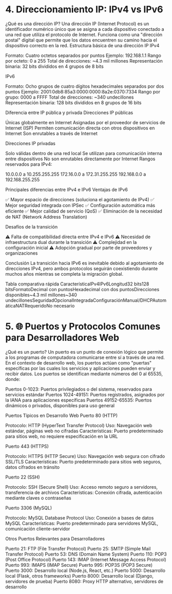 # 4. Direccionamiento IP: IPv4 vs IPv6
¿Qué es una dirección IP?
Una dirección IP (Internet Protocol) es un identificador numérico único que se asigna a cada dispositivo conectado a una red que utiliza el protocolo de Internet. Funciona como una "dirección postal" digital que permite que los datos encuentren su camino hacia el dispositivo correcto en la red.
Estructura básica de una dirección IP
IPv4

Formato: Cuatro octetos separados por puntos
Ejemplo: 192.168.1.1
Rango por octeto: 0 a 255
Total de direcciones: ~4.3 mil millones
Representación binaria: 32 bits divididos en 4 grupos de 8 bits

IPv6

Formato: Ocho grupos de cuatro dígitos hexadecimales separados por dos puntos
Ejemplo: 2001:0db8:85a3:0000:0000:8a2e:0370:7334
Rango por grupo: 0000 a FFFF
Total de direcciones: ~340 undecillones
Representación binaria: 128 bits divididos en 8 grupos de 16 bits

Diferencia entre IP pública y privada
Direcciones IP públicas

Únicas globalmente en Internet
Asignadas por el proveedor de servicios de Internet (ISP)
Permiten comunicación directa con otros dispositivos en Internet
Son enrutables a través de Internet

Direcciones IP privadas

Solo válidas dentro de una red local
Se utilizan para comunicación interna entre dispositivos
No son enrutables directamente por Internet
Rangos reservados para IPv4:

10.0.0.0 a 10.255.255.255
172.16.0.0 a 172.31.255.255
192.168.0.0 a 192.168.255.255



Principales diferencias entre IPv4 e IPv6
Ventajas de IPv6

✅ Mayor espacio de direcciones (soluciona el agotamiento de IPv4)
✅ Mejor seguridad integrada con IPSec
✅ Configuración automática más eficiente
✅ Mejor calidad de servicio (QoS)
✅ Eliminación de la necesidad de NAT (Network Address Translation)

Desafíos de la transición

⚠️ Falta de compatibilidad directa entre IPv4 e IPv6
⚠️ Necesidad de infraestructura dual durante la transición
⚠️ Complejidad en la configuración inicial
⚠️ Adopción gradual por parte de proveedores y organizaciones

Conclusión
La transición hacia IPv6 es inevitable debido al agotamiento de direcciones IPv4, pero ambos protocolos seguirán coexistiendo durante muchos años mientras se completa la migración global.

Tabla comparativa rápida
CaracterísticaIPv4IPv6Longitud32 bits128 bitsFormatoDecimal con puntosHexadecimal con dos puntosDirecciones disponibles~4.3 mil millones~340 undecillonesSeguridadOpcionalIntegradaConfiguraciónManual/DHCPAutomáticaNATRequeridoNo necesario

# 5. 🌐 Puertos y Protocolos Comunes para Desarrolladores Web
¿Qué es un puerto?
Un puerto es un punto de conexión lógico que permite a los programas de computadora comunicarse entre sí a través de una red. En el contexto de desarrollo web, los puertos actúan como "puertas" específicas por las cuales los servicios y aplicaciones pueden enviar y recibir datos.
Los puertos se identifican mediante números del 0 al 65535, donde:

Puertos 0-1023: Puertos privilegiados o del sistema, reservados para servicios estándar
Puertos 1024-49151: Puertos registrados, asignados por la IANA para aplicaciones específicas
Puertos 49152-65535: Puertos dinámicos o privados, disponibles para uso general

Puertos Típicos en Desarrollo Web
Puerto 80 (HTTP)

Protocolo: HTTP (HyperText Transfer Protocol)
Uso: Navegación web estándar, páginas web no cifradas
Características: Puerto predeterminado para sitios web, no requiere especificación en la URL

Puerto 443 (HTTPS)

Protocolo: HTTPS (HTTP Secure)
Uso: Navegación web segura con cifrado SSL/TLS
Características: Puerto predeterminado para sitios web seguros, datos cifrados en tránsito

Puerto 22 (SSH)

Protocolo: SSH (Secure Shell)
Uso: Acceso remoto seguro a servidores, transferencia de archivos
Características: Conexión cifrada, autenticación mediante claves o contraseñas

Puerto 3306 (MySQL)

Protocolo: MySQL Database Protocol
Uso: Conexión a bases de datos MySQL
Características: Puerto predeterminado para servidores MySQL, comunicación cliente-servidor

Otros Puertos Relevantes para Desarrolladores

Puerto 21: FTP (File Transfer Protocol)
Puerto 25: SMTP (Simple Mail Transfer Protocol)
Puerto 53: DNS (Domain Name System)
Puerto 110: POP3 (Post Office Protocol)
Puerto 143: IMAP (Internet Message Access Protocol)
Puerto 993: IMAPS (IMAP Secure)
Puerto 995: POP3S (POP3 Secure)
Puerto 3000: Desarrollo local (Node.js, React, etc.)
Puerto 5000: Desarrollo local (Flask, otros frameworks)
Puerto 8000: Desarrollo local (Django, servidores de prueba)
Puerto 8080: Proxy HTTP alternativo, servidores de desarrollo

